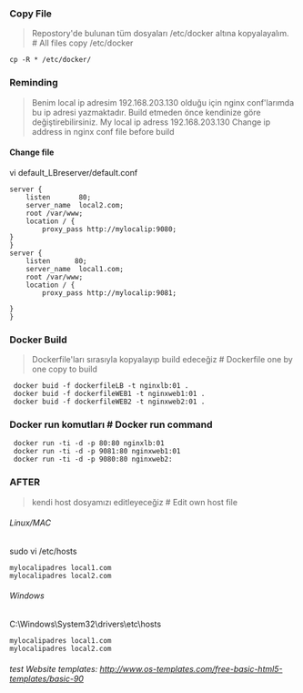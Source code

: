 ### Copy File 
> Repostory'de bulunan tüm dosyaları /etc/docker altına kopyalayalım. # All files copy /etc/docker
```
cp -R * /etc/docker/
```
### Reminding

> Benim local ip adresim 192.168.203.130 olduğu için nginx conf'larımda bu ip adresi yazmaktadır. Build etmeden önce kendinize göre değiştirebilirsiniz.
My local ip adress 192.168.203.130 Change ip address in nginx conf file before build

#### Change file
vi default_LBreserver/default.conf
```
server {
    listen       80;
    server_name  local2.com;
    root /var/www;
    location / {
        proxy_pass http://mylocalip:9080;
}
}
server {
    listen      80;
    server_name  local1.com;
    root /var/www;
    location / {
        proxy_pass http://mylocalip:9081;

}
}
```
### Docker Build
> Dockerfile'ları sırasıyla kopyalayıp build edeceğiz # Dockerfile one by one  copy  to build
```
 docker buid -f dockerfileLB -t nginxlb:01 .
 docker buid -f dockerfileWEB1 -t nginxweb1:01 .
 docker buid -f dockerfileWEB2 -t nginxweb2:01 .
```
### Docker run komutları # Docker run command
```
 docker run -ti -d -p 80:80 nginxlb:01
 docker run -ti -d -p 9081:80 nginxweb1:01
 docker run -ti -d -p 9080:80 nginxweb2:
```
### AFTER
> kendi host dosyamızı editleyeceğiz # Edit own host file
###### Linux/MAC
sudo vi /etc/hosts
```
mylocalipadres local1.com
mylocalipadres local2.com
```
######  Windows
C:\Windows\System32\drivers\etc\hosts
```
mylocalipadres local1.com
mylocalipadres local2.com
```

###### test Website templates: http://www.os-templates.com/free-basic-html5-templates/basic-90
